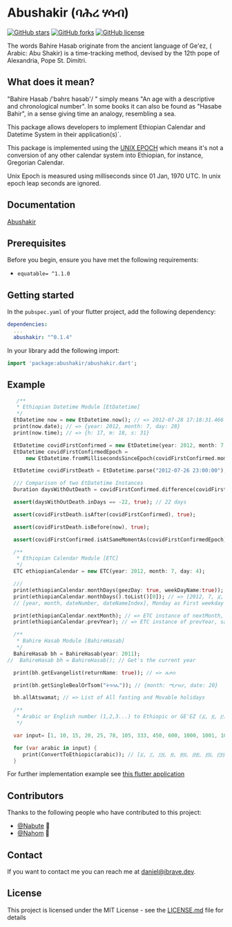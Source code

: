 # Abushakir (ባሕረ ሃሳብ) 
[![GitHub stars](https://img.shields.io/github/stars/Nabute/Abushakir?style=social)](https://github.com/Nabute/Abushakir/stargazers)       [![GitHub forks](https://img.shields.io/github/forks/Nabute/Abushakir?style=social)](https://github.com/Nabute/Abushakir/network)
[![GitHub license](https://img.shields.io/github/license/Nabute/Abushakir)](https://github.com/Nabute/Abushakir/blob/master/LICENSE)

The words Bahire Hasab originate from the ancient language of Ge'ez, ( Arabic: Abu Shakir) is a
time-tracking method, devised by the 12th pope of Alexandria, Pope St. Dimitri.

## What does it mean?

"Bahire Hasab /'bəhrɛ həsəb'/  " simply means "An age with a descriptive and chronological number". In some books it can also be found as "Hasabe Bahir", in a sense giving time an analogy, resembling a sea.

This package allows developers to implement Ethiopian Calendar and Datetime System in their application(s)`.

This package is implemented using the [UNIX EPOCH](https://en.wikipedia.org/wiki/Unix_time) which
means it's not a conversion of any other calendar system into Ethiopian, for instance, Gregorian Calendar.

Unix Epoch is measured using milliseconds since 01 Jan, 1970 UTC. In unix epoch leap seconds are ignored.

## Documentation
[Abushakir](https://pub.dev/documentation/abushakir/latest/)

## Prerequisites

Before you begin, ensure you have met the following requirements:

* ```equatable= ^1.1.0```


## Getting started

In the `pubspec.yaml` of your flutter project, add the following dependency:

```yaml
dependencies:
  ...
  abushakir: "^0.1.4"
```

In your library add the following import:

```dart
import 'package:abushakir/abushakir.dart';
```
## Example

```dart
   /**
   * Ethiopian Datetime Module [EtDatetime]
   */
  EtDatetime now = new EtDatetime.now(); // => 2012-07-28 17:18:31.466
  print(now.date); // => {year: 2012, month: 7, day: 28}
  print(now.time); // => {h: 17, m: 18, s: 31}

  EtDatetime covidFirstConfirmed = new EtDatetime(year: 2012, month: 7, day: 4);
  EtDatetime covidFirstConfirmedEpoch =
      new EtDatetime.fromMillisecondsSinceEpoch(covidFirstConfirmed.moment);

  EtDatetime covidFirstDeath = EtDatetime.parse("2012-07-26 23:00:00");

  /// Comparison of two EtDatetime Instances
  Duration daysWithOutDeath = covidFirstConfirmed.difference(covidFirstDeath);

  assert(daysWithOutDeath.inDays == -22, true); // 22 days

  assert(covidFirstDeath.isAfter(covidFirstConfirmed), true);

  assert(covidFirstDeath.isBefore(now), true);

  assert(covidFirstConfirmed.isAtSameMomentAs(covidFirstConfirmedEpoch), true);

  /**
   * Ethiopian Calendar Module [ETC]
   */
  ETC ethiopianCalendar = new ETC(year: 2012, month: 7, day: 4);

  ///
  print(ethiopianCalendar.monthDays(geezDay: true, weekDayName:true)); // Iterable Object of the given month
  print(ethiopianCalendar.monthDays().toList()[0]); // => [2012, 7, ፩, አርብ]
  // [year, month, dateNumber, dateNameIndex], Monday as First weekday

  print(ethiopianCalendar.nextMonth); // => ETC instance of nextMonth, same year
  print(ethiopianCalendar.prevYear); // => ETC instance of prevYear, same month

  /**
   * Bahire Hasab Module [BahireHasab]
   */
  BahireHasab bh = BahireHasab(year: 2011);
//  BahireHasab bh = BahireHasab(); // Get's the current year

  print(bh.getEvangelist(returnName: true)); // => ሉቃስ

  print(bh.getSingleBealOrTsom("ትንሳኤ")); // {month: ሚያዝያ, date: 20}

  bh.allAtswamat; // => List of All fasting and Movable holidays

  /**
   * Arabic or English number (1,2,3...) to Ethiopic or GE'EZ (፩, ፪, ፫...) number Converter
   */

  var input= [1, 10, 15, 20, 25, 78, 105, 333, 450, 600, 1000, 1001, 1010, 1056, 1200, 2013, 9999, 10000];

  for (var arabic in input) {
     print(ConvertToEthiopic(arabic)); // [፩, ፲, ፲፭, ፳, ፳፭, ፸፰, ፻፭, ፫፻፴፫, ፬፻፶, ፮፻, ፲፻, ፲፻፩, ፲፻፲, ፲፻፶፮, ፲፪፻, ፳፻፲፫, ፺፱፻፺፱, ፻፻]
  }
```
For further implementation example see [this flutter application](https://github.com/Nabute/ethiopian_calendar)


## Contributors

Thanks to the following people who have contributed to this project:

* [@Nabute](https://github.com/Nabute) 📖
* [@Nahom](https://github.com/icnahom) 📖

<!---You might want to consider using something like the [All Contributors](https://github.com/all-contributors/all-contributors) specification and its [emoji key](https://allcontributors.org/docs/en/emoji-key).--->

## Contact

If you want to contact me you can reach me at <daniel@ibrave.dev>.

## License
<!--- If you're not sure which open license to use see https://choosealicense.com/--->

This project is licensed under the MIT License - see the [LICENSE.md](LICENSE) file for details
